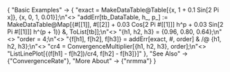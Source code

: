 {
  "Basic Examples" -> 
   {
    "exact = MakeDataTable@Table[{x, 1 + 0.1 Sin[2 Pi x]}, {x, 0, 1, 0.01}];\n"<>
    "addErr[tb_DataTable, h_, p_] := MakeDataTable@Map[{#[[1]], #[[2]] + 0.03 Cos[2 Pi #[[1]]] h^p + 0.03 Sin[2 Pi #[[1]]] h^(p + 1)} &, ToList[tb]];\n"<>
    "{h1, h2, h3} = {0.96, 0.80, 0.64};\n"<>
    "order = 4;\n"<>
    "{f[h1], f[h2], f[h3]} = addErr[exact, #, order] & /@ {h1, h2, h3};\n"<>
    "cr4 = ConvergenceMultiplier[{h1, h2, h3}, order];\n"<>
    "ListLinePlot[{(f[h1] - f[h2])/cr4, f[h2] - f[h3]}]"
   },
  "See Also" -> {"ConvergenceRate"},
  "More About" -> {"nrmma"}
}

